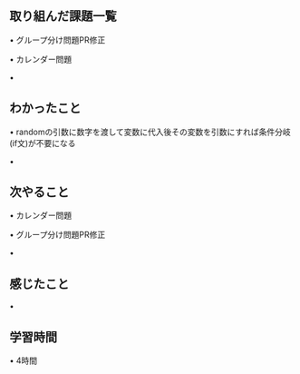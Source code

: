 ## 取り組んだ課題一覧
• グループ分け問題PR修正

• カレンダー問題

• 

## わかったこと
• randomの引数に数字を渡して変数に代入後その変数を引数にすれば条件分岐(if文)が不要になる


• 


## 次やること
• カレンダー問題


• グループ分け問題PR修正


• 

## 感じたこと
• 


## 学習時間
• 4時間